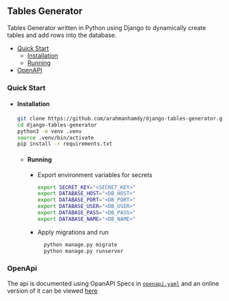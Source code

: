 ## Tables Generator

Tables Generator written in Python using Django to dynamically create tables and add rows into the database. 

- [Quick Start](#Quick-Start)
    - [Installation](#installation)
    - [Running](#running)
- [OpenAPI](#openapi)

### Quick Start
- #### Installation
    ```bash
  git clone https://github.com/arahmanhamdy/django-tables-generator.git
  cd django-tables-generator
  python3 -m venv .venv
  source .venv/bin/activate
  pip install -r requirements.txt 
    ```

  - #### Running
    - Export environment variables for secrets
        ```bash 
        export SECRET_KEY="<SECRET_KEY>"
        export DATABASE_HOST="<DB_HOST>"
        export DATABASE_PORT="<DB_PORT>"
        export DATABASE_USER="<DB_USER>"
        export DATABASE_PASS="<DB_PASS>"
        export DATABASE_NAME="<DB_NAME>"
        ```
    - Apply migrations and run
      ```bash 
        python manage.py migrate
        python manage.py runserver
      ```
### OpenApi

The api is documented using OpanAPI Specs in [`openapi.yaml`](./openapi.yaml) and an online version of it can be viewed [here](https://tinyurl.com/table-generator-swagger)
